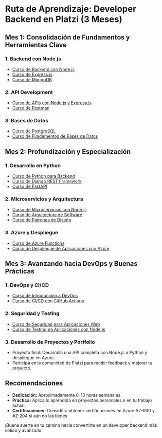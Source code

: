 # Ruta de Aprendizaje: Developer Backend en Platzi (3 Meses)

## Mes 1: Consolidación de Fundamentos y Herramientas Clave

### 1. Backend con Node.js
- [Curso de Backend con Node.js](https://platzi.com/cursos/backend-nodejs/)
- [Curso de Express.js](https://platzi.com/cursos/express-js/)
- [Curso de MongoDB](https://platzi.com/cursos/mongodb/)

### 2. API Development
- [Curso de APIs con Node.js y Express.js](https://platzi.com/cursos/node-express-api/)
- [Curso de Postman](https://platzi.com/cursos/postman/)

### 3. Bases de Datos
- [Curso de PostgreSQL](https://platzi.com/cursos/postgresql/)
- [Curso de Fundamentos de Bases de Datos](https://platzi.com/cursos/bd/)

## Mes 2: Profundización y Especialización

### 1. Desarrollo en Python
- [Curso de Python para Backend](https://platzi.com/cursos/python-backend/)
- [Curso de Django REST Framework](https://platzi.com/cursos/django-rest-framework/)
- [Curso de FastAPI](https://platzi.com/cursos/fastapi/)

### 2. Microservicios y Arquitectura
- [Curso de Microservicios con Node.js](https://platzi.com/cursos/microservicios-nodejs/)
- [Curso de Arquitectura de Software](https://platzi.com/cursos/arquitectura-software/)
- [Curso de Patrones de Diseño](https://platzi.com/cursos/patrones-diseno/)

### 3. Azure y Despliegue
- [Curso de Azure Functions](https://platzi.com/cursos/azure-functions/)
- [Curso de Despliegue de Aplicaciones con Azure](https://platzi.com/cursos/azure-deploy/)

## Mes 3: Avanzando hacia DevOps y Buenas Prácticas

### 1. DevOps y CI/CD
- [Curso de Introducción a DevOps](https://platzi.com/cursos/devops/)
- [Curso de CI/CD con GitHub Actions](https://platzi.com/cursos/github-actions/)

### 2. Seguridad y Testing
- [Curso de Seguridad para Aplicaciones Web](https://platzi.com/cursos/seguridad-aplicaciones-web/)
- [Curso de Testing de Aplicaciones con Node.js](https://platzi.com/cursos/nodejs-testing/)

### 3. Desarrollo de Proyectos y Portfolio
- Proyecto final: Desarrolla una API completa con Node.js o Python y despliegue en Azure.
- Participa en la comunidad de Platzi para recibir feedback y mejorar tu proyecto.

## Recomendaciones
- **Dedicación:** Aproximadamente 8-10 horas semanales.
- **Práctica:** Aplica lo aprendido en proyectos personales o en tu trabajo actual.
- **Certificaciones:** Considera obtener certificaciones en Azure AZ-900 y AZ-204 si aún no las tienes.

¡Buena suerte en tu camino hacia convertirte en un developer backend más sólido y avanzado!
